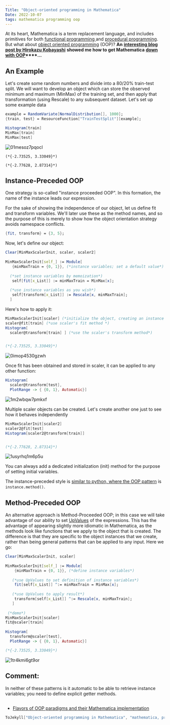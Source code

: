 ```yaml
---
Title: "Object-oriented programming in Mathematica"
Date: 2022-10-07
tags: mathematica programming oop
---
```


At its heart, Mathematica is a term replacement language, and includes primitives for both [functional programming ](http://reference.wolfram.com/language/guide/FunctionalProgramming.html) and [procedural programming](http://reference.wolfram.com/language/guide/ProceduralProgramming.html). But what about [object oriented programming](https://en.wikipedia.org/wiki/Object-oriented_programming) (OOP)?  **An** **[interesting blog post by Hirokazu Kobayashi](https://community.wolfram.com/groups/-/m/t/1796848)** **showed me how to get Mathematica** **[down with OOP](https://en.wikipedia.org/wiki/O.P.P._(song))****...**

## An Example

Let's create some random numbers and divide into a 80/20% train-test split.  We will want to develop an object which can store the observed minimum and maximum (MinMax) of the training set, and then apply that transformation (using Rescale) to any subsequent dataset.  Let's set up some example data

```mathematica
example = RandomVariate[NormalDistribution[], 1000];
{train, test} = ResourceFunction["TrainTestSplit"][example];
```

```mathematica
Histogram[train]
MinMax[train]
MinMax[test]
```

![01mesoz7pqocl](/blog/images/2022/10/7/01mesoz7pqocl.png)

```
(*{-2.73525, 3.33049}*)

(*{-2.77628, 2.87314}*)
```

## Instance-Preceded OOP

One strategy is so-called "instance proceeded OOP".  In this formation, the name of the instance leads our expression.

For the sake of showing the independence of our object, let us define fit and transform variables.  We'll later use these as the method names, and so the purpose of this is merely to show how the object orientation strategy avoids namespace conflicts.

```mathematica
{fit, transform} = {3, 5};
```

Now, let's define our object:

```mathematica
Clear[MinMaxScalerInit, scaler, scaler2] 
 
MinMaxScalerInit[self_] := Module[
   {minMaxTrain = {0, 1}}, (*instance variables; set a default value*)
   
  (*set instance variables by memoization*) 
   self[fit[x_List]] := minMaxTrain = MinMax[x]; 
   
  (*use instance variables as you wish*) 
   self[transform[x_List]] := Rescale[x, minMaxTrain]; 
  ]
```

Here's how to apply it:

```mathematica
MinMaxScalerInit[scaler] (*initialize the object, creating an instance `scaler` *)
scaler@fit[train] (*use scaler's fit method *)
Histogram[  
  scaler@transform[train] ] (*use the scaler's transform method*)


(*{-2.73525, 3.33049}*)
```

![0imop4530gzwh](/blog/images/2022/10/7/0imop4530gzwh.png)

Once fit has been obtained and stored in scaler, it can be applied to any other function:

```mathematica
Histogram[
  scaler@transform[test], 
  PlotRange -> { {0, 1}, Automatic}]
```

![1m2wbqw7pmkxf](/blog/images/2022/10/7/1m2wbqw7pmkxf.png)

Multiple scaler objects can be created.  Let's create another one just to see how it behaves independently

```mathematica
MinMaxScalerInit[scaler2]
scaler2@fit[test]
Histogram[scaler2@transform[train]]


(*{-2.77628, 2.87314}*)
```

![1usyrhq1m6p5u](/blog/images/2022/10/7/1usyrhq1m6p5u.png)

You can always add a dedicated initialization (init) method for the purpose of setting initial variables.

The instance-preceded style is [similar to python, where the OOP pattern](https://www.w3schools.com/python/python_classes.asp) is `instance.method()`.  

## Method-Preceded OOP

An alternative approach is Method-Proceeded OOP; in this case we will take advantage of our ability to set [UpValues](https://mathematica.stackexchange.com/questions/96/what-is-the-distinction-between-downvalues-upvalues-subvalues-and-ownvalues) of the expressions.  This has the advantage of appearing slightly more idiomatic in Mathematica, as the methods look like functions that we apply to the object that is created.  The difference is that they are specific to the object instances that we create, rather than being general patterns that can be applied to any input.  Here we go:

```mathematica
Clear[MinMaxScalerInit, scaler] 
 
MinMaxScalerInit[self_] := Module[
    {minMaxTrain = {0, 1}}, (*define instance variables*)
    
   (*use UpValues to set definition of instance variables*) 
    fit[self[x_List]] ^:= minMaxTrain = MinMax[x]; 
    
   (*use UpValues to apply result*) 
    transform[self[x_List]] ^:= Rescale[x, minMaxTrain]; 
   ] 
  
 (*demo*)
MinMaxScalerInit[scaler]
fit@scaler[train] 
 
Histogram[
  transform@scaler[test], 
  PlotRange -> { {0, 1}, Automatic}]

(*{-2.73525, 3.33049}*)
```

![1tr4kmi6gt9or](/blog/images/2022/10/7/1tr4kmi6gt9or.png)

## Comment:

In neither of these patterns is it automatic to be able to retrieve instance variables; you need to define explicit getter methods.

## 

 - [Flavors of OOP paradigms and their Mathematica implementation](https://mathematica.stackexchange.com/questions/119991/which-object-oriented-paradigm-approach-to-use-in-mathematica)

```mathematica
ToJekyll["Object-oriented programming in Mathematica", "mathematica, programming, oop"]
```
